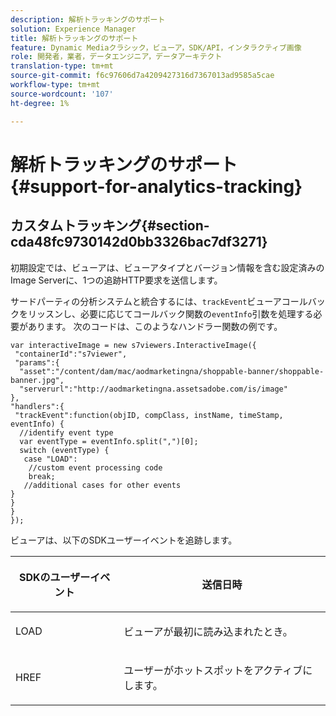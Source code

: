 ```yaml
---
description: 解析トラッキングのサポート
solution: Experience Manager
title: 解析トラッキングのサポート
feature: Dynamic Mediaクラシック，ビューア，SDK/API，インタラクティブ画像
role: 開発者，業者，データエンジニア，データアーキテクト
translation-type: tm+mt
source-git-commit: f6c97606d7a4209427316d7367013ad9585a5cae
workflow-type: tm+mt
source-wordcount: '107'
ht-degree: 1%

---
```



# 解析トラッキングのサポート{#support-for-analytics-tracking}

## カスタムトラッキング{#section-cda48fc9730142d0bb3326bac7df3271}

初期設定では、ビューアは、ビューアタイプとバージョン情報を含む設定済みのImage Serverに、1つの追跡HTTP要求を送信します。

サードパーティの分析システムと統合するには、`trackEvent`ビューアコールバックをリッスンし、必要に応じてコールバック関数の`eventInfo`引数を処理する必要があります。 次のコードは、このようなハンドラー関数の例です。

```
var interactiveImage = new s7viewers.InteractiveImage({ 
 "containerId":"s7viewer", 
 "params":{ 
  "asset":"/content/dam/mac/aodmarketingna/shoppable-banner/shoppable-banner.jpg", 
  "serverurl":"http://aodmarketingna.assetsadobe.com/is/image" 
}, 
"handlers":{ 
 "trackEvent":function(objID, compClass, instName, timeStamp, eventInfo) { 
  //identify event type 
  var eventType = eventInfo.split(",")[0]; 
  switch (eventType) { 
   case "LOAD": 
    //custom event processing code 
    break; 
   //additional cases for other events 
} 
} 
} 
});
```

ビューアは、以下のSDKユーザーイベントを追跡します。

<table id="table_5D090E6614974D968E1A93B5727D859C"> 
 <thead> 
  <tr> 
   <th colname="col1" class="entry"> <p>SDKのユーザーイベント </p> </th> 
   <th colname="col2" class="entry"> <p>送信日時 </p> </th> 
  </tr> 
 </thead>
 <tbody> 
  <tr> 
   <td colname="col1"> <p> <span class="codeph"> LOAD </span> </p> </td> 
   <td colname="col2"> <p>ビューアが最初に読み込まれたとき。 </p> </td> 
  </tr> 
  <tr> 
   <td colname="col1"> <p> <span class="codeph"> HREF </span> </p> </td> 
   <td colname="col2"> <p>ユーザーがホットスポットをアクティブにします。 </p> </td> 
  </tr> 
 </tbody> 
</table>

